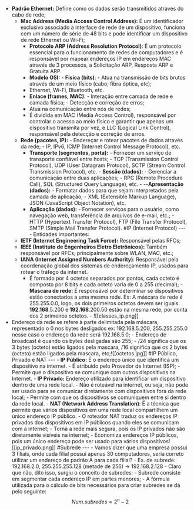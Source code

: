   - **Padrão Ethernet:**   Define como os dados serão transmitidos através do cabo de rede; 
     - **Mac Address (Media Access Control Address):** É um identificador exclusivo associado à interface de rede de um dispositivo, funciona com um número de série de 48 bits e pode identificar um dispositivo de rede Ethernet ou Wi-Fi; 
       - **Protocolo ARP (Address Resolution Protocol)**: É um protocolo essencial para o funcionamento de redes de computadores e é responsável por mapear endereços IP em endereços MAC através de 3 processos, a Solicitação ARP, Resposta ARP e Gratuita ARP. 
       - **Modelo OSI:** - **Física (bits)**: - Atua na transmissão de bits brutos através de um meio físico (cabo, fibra óptica, etc); 
       - Ethernet, Wi-Fi, Bluetooth, etc. 
       - **Enlace (frames, MAC)**: - Interação entre camada de rede e camada física; - Detecção e correção de erros; 
       - Atua na comunicação entre nós de redes; 
        - É dividida em MAC (Media Access Control), responsável por controlar o acesso ao meio físico e garantir que apenas um dispositivo transmita por vez, e LLC (Logical Link Control), responsável pela detecção e correção de erros. 
      - **Rede (pacotes, IP):** - Endereçar e rotear pacotes de dados através da rede; - IP, IPv6, ICMP (Internet Control Message Protocol), etc. 
        - **Transporte (segmentos, porta):** - Fornecer um serviço de transporte confiável entre hosts; - TCP (Transmission Control Protocol), UDP (User Datagram Protocol), SCTP (Stream Control Transmission Protocol), etc. - **Sessão (dados):** - Gerenciar a comunicação entre duas aplicações; - RPC (Remote Procedure Call), SQL (Structured Query Language), etc. - --**Apresentação (dados):** - Formatar dados para que sejam interpretados pela camada de aplicação; - XML (Extensible Markup Language), JSON (JavaScript Object Notation), etc. 
        - **Aplicação (dados):** - Fornecer serviços para o usuário, como navegação web, transferência de arquivos de e-mail, etc.; - HTTP (Hypertext Transfer Protocol), FTP (File Transfer Protocol), SMTP (Simple Mail Transfer Protocol). 
     #IP (Internet Protocol) --- - Entidades importantes: 
      - **IETF (Internet Engineering Task Force):** Responsável pelas RFCs; 
      - **IEEE (Instituto de Engenheiros Eletro Eletrônicos):** Também responsável por RFCs, principalmente sobre WLAN, MAC, etc.;
      - **IANA (Internet Assigned Numbers Authority)**: Responsável pela coordenação global dos sistemas de endereçamento IP, usados para rotear o tráfego da internet. 
        - É formado por 4 octetos separados por pontos, cada octeto é composto por 8 bits e cada octeto varia de 0 a 255 (decimal); - **Mascara de rede:** É responsável por determinar se dispositivos estão conectados a uma mesma rede. Ex: A máscara de rede é 255.255.0.0, logo, os dois primeiros octetos devem ser iguais. **192.168**.5.200 e **192.168**.200.50 estão na mesma rede, por conta dos 2 primeiros octetos. - ![[classes_ip.png]] 
 - Endereço da rede se refere à parte delimitada pela máscara, representado o 0 nos bytes desligados ex: 192.168.5.200, 255.255.255.0 nesse caso o endereço da rede será 192.168.5.0; - Endereço de broadcast é quando os bytes desligadas são 255; - /24 significa que os 3 bytes (octeto) estão ligados pela mascara, /16 significa que os 2 bytes (octeto) estão ligados pela mascara, etc;![[octetos.jpg]] #IP Público, Privado e NAT --- - **IP Público:** É o endereço único que identifica um dispositivo na internet. - É atribuído pelo Provedor de Internet (ISP); - Permite que o dispositivo se comunique com outros dispositivos na Internet. - **IP Privado:** Endereço utilizado para identificar um dispositivo dentro de uma rede local. - Não é roteável na internet, ou seja, não pode ser usado para se comunicar diretamente com dispositivos fora da rede local; - Permite com que os dispositivos se comuniquem entre si dentro da rede local. - **NAT (Network Address Translation)**: É a técnica que permite que vários dispositivos em uma rede local compartilhem um único endereço IP público. - O roteador NAT traduz os endereços IP privados dos dispositivos em IP públicos quando eles se comunicam com a internet; - Torna a rede mais segura, pois os IP privados não são diretamente visíveis na internet; - Economiza endereços IP públicos, pois um único endereço pode ser usado para vários dispositivos![[ip_privado.png]] 
    #Subrede --- - Vamos dizer que uma empresa possui 3 filiais, onde cada filial possui apenas 30 computadores, seria correto utilizar um endereço de padrão A para cada filial? - Ex. de subrede: 192.168.2.0, 255.255.255.128 (metade de 256) -> 192.168.2.128 - Claro que não, dito isso, surgiu o conceito de subredes: - Subrede consiste em segmentar cada endereço IP em partes menores; - A fórmula utilizada para o cálculo de bits necessários para criar subredes se dá pelo seguinte: $$ Num.subredes = 2^n-2 $$